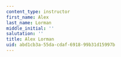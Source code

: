 ```yaml
---
content_type: instructor
first_name: Alex
last_name: Lorman
middle_initial: ''
salutation: ''
title: Alex Lorman
uid: abd1cb3a-55da-cdaf-6918-99b31d15997b
---
```

